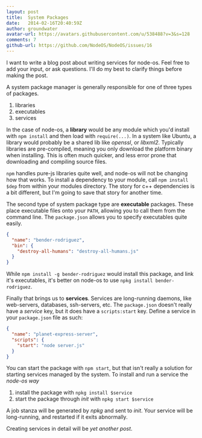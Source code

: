 ```yaml
---
layout: post
title:  System Packages
date:   2014-02-16T20:40:59Z
author: groundwater
avatar-url: https://avatars.githubusercontent.com/u/538488?v=3&s=128
comments: 7
github-url: https://github.com/NodeOS/NodeOS/issues/16
---
```

I want to write a blog post about writing services for node-os. Feel free to add your input, or ask questions. I'll do my best to clarify things before making the post.

A system package manager is generally responsible for one of three types of packages.
1. libraries
2. executables
3. services

In the case of node-os, a **library** would be any module which you'd install with `npm install` and then load with `require(...)`. In a system like Ubuntu, a library would probably be a shared lib like _openssl_, or _libxml2_. Typically libraries are pre-compiled, meaning you only download the platform binary when installing. This is often much quicker, and less error prone that downloading and compiling source files.

`npm` handles pure-js libraries quite well, and node-os will not be changing how that works. To install a dependency to your module, call `npm install $dep` from within your modules directory. The story for c++ dependencies is a bit different, but I'm going to save that story for another time.

The second type of system package type are **executable** packages. These place executable files onto your `PATH`, allowing you to call them from the command line. The `package.json` allows you to specify executables quite easily.

``` json
{
  "name": "bender-rodriguez",
  "bin": {
    "destroy-all-humans": "destroy-all-humans.js"
  }
}
```

While `npm install -g bender-rodriguez` would install this package, and link it's executables, it's better on node-os to use `npkg install bender-rodriguez`.

Finally that brings us to **services**. Services are long-running daemons, like web-servers, databases, ssh-servers, etc. The `package.json` doesn't really have a _service_ key, but it does have a `scripts:start` key. Define a service in your `package.json` file as such:

``` json
{
  "name": "planet-express-server",
  "scripts": {
    "start": "node server.js"
  }
}
```

You can start the package with `npm start`, but that isn't really a solution for starting services managed by the system. To install and run a service the _node-os way_
1. install the package with `npkg install $service`
2. start the package through _init_ with `npkg start $service`

A job stanza will be generated by _npkg_ and sent to _init_. Your service will be long-running, and restarted if it exits abnormally.

Creating services in detail will be _yet another post_.

